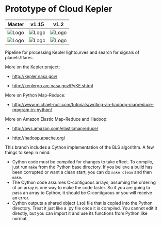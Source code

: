 Prototype of Cloud Kepler
=========================
| Master | v1.15 | v1.2 |
| :----: | :------------: | :--: |
| ![Logo](https://travis-ci.org/openEXO/cloud-kepler.svg?branch=master) | ![Logo](https://travis-ci.org/openEXO/cloud-kepler.svg?branch=v1.15) | ![Logo](https://travis-ci.org/openEXO/cloud-kepler.svg?branch=v1.2) |
| ![Logo](https://readthedocs.org/projects/cloud-kepler/badge/?version=latest) | ![Logo](https://readthedocs.org/projects/cloud-kepler/badge/?version=v1.15) | ![Logo](https://readthedocs.org/projects/cloud-kepler/badge/?version=v1.2) |

Pipeline for processing Kepler lightcurves and search for signals of planets/flares.

More on the Kepler project:
* http://kepler.nasa.gov/

* http://keplergo.arc.nasa.gov/PyKE.shtml

More on Python Map-Reduce:
* http://www.michael-noll.com/tutorials/writing-an-hadoop-mapreduce-program-in-python/

More on Amazon Elastic Map-Reduce and Hadoop:
* http://aws.amazon.com/elasticmapreduce/

* http://hadoop.apache.org/


This branch includes a Cython implementation of the BLS algorithm. A few
things to keep in mind:

* Cython code must be compiled for changes to take effect. To compile, just run
  `make` from the Python base directory. If you believe a build has been corrupted
  or want a clean start, you can do `make clean` and then `make`.
* The Cython code assumes C-contiguous arrays; assuming the ordering of an array is
  one way to make the code faster. So if you are going to pass an array to Cython,
  it should be C-contiguous or you will receive an error.
* Cython outputs a shared object (.so) file that is copied into the Python directory.
  Treat it just like a .py file once it is compiled. You cannot edit it directly,
  but you can import it and use its functions from Python like normal.

